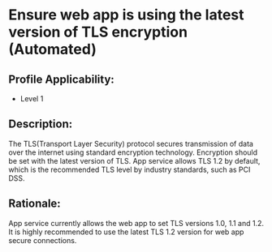 # Ensure web app is using the latest version of TLS encryption (Automated)

## Profile Applicability:

- Level 1

## Description:

The TLS(Transport Layer Security) protocol secures transmission of data over the internet using standard encryption technology. Encryption should be set with the latest version of TLS. App service allows TLS 1.2 by default, which is the recommended TLS level by industry standards, such as PCI DSS.

## Rationale:

App service currently allows the web app to set TLS versions 1.0, 1.1 and 1.2. It is highly recommended to use the latest TLS 1.2 version for web app secure connections.
